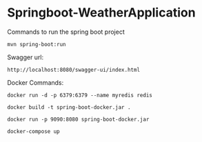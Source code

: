 # Springboot-WeatherApplication

Commands to run the spring boot project

```mvn spring-boot:run```

Swagger url:

```http://localhost:8080/swagger-ui/index.html```

Docker Commands:

```docker run -d -p 6379:6379 --name myredis redis```

```docker build -t spring-boot-docker.jar .```

```docker run -p 9090:8080 spring-boot-docker.jar```

```docker-compose up```

